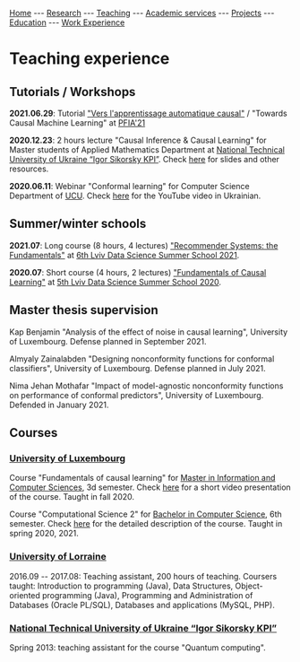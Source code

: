 [Home](README.md)
--- [Research](research.md) 
--- [Teaching](teaching.md) 
--- [Academic services](academic_services.md) 
--- [Projects](projects.md) 
--- [Education](education.md)
--- [Work Experience](work.md)

# Teaching experience

## Tutorials / Workshops

**2021.06.29**: Tutorial ["Vers l'apprentissage automatique causal"](https://pfia2021.fr/tutoriels/?p=programme) /
"Towards Causal Machine Learning" at [PFIA'21](https://pfia2021.fr/) 

**2020.12.23**: 2 hours lecture "Causal Inference & Causal Learning" for Master students of Applied Mathematics Department at [National Technical University of Ukraine 
“Igor Sikorsky KPI”](https://kpi.ua/en/). Check [here](https://drive.google.com/file/d/1xGsyCEwaCGsTiiqXfgohi1FEy66zOc0n/view?usp=sharing) for slides and other
resources.

**2020.06.11**: Webinar "Conformal learning" for Computer Science Department of [UCU](https://ucu.edu.ua/en/). 
Check [here](https://www.youtube.com/watch?v=AgoN5t1G-DE&t=2s) for the YouTube video in Ukrainian.

## Summer/winter schools

**2021.07**: Long course (8 hours, 4 lectures) ["Recommender Systems: the Fundamentals"](https://apps.ucu.edu.ua/en/summerschool-ds/course-list/recommender-systems-fundamentals/)
at [6th Lviv Data Science Summer School 2021](https://apps.ucu.edu.ua/en/summerschool-ds/).

**2020.07**: Short course (4 hours, 2 lectures) ["Fundamentals of Causal Learning"](https://apps.ucu.edu.ua/en/summerschool-ds-1/fundamentals-causal-learning/) at 
[5th Lviv Data Science Summer School 2020](https://apps.ucu.edu.ua/en/summerschool/v-lviv-data-science-summer-school-online-2020/).

## Master thesis supervision

Kap Benjamin "Analysis of the effect of noise in causal learning", University of Luxembourg. Defense planned in September 2021.

Almyaly Zainalabden "Designing nonconformity functions for conformal classifiers", University of Luxembourg. Defense planned in July 2021.

Nima Jehan Mothafar "Impact of model-agnostic nonconformity functions on performance of conformal predictors", University of Luxembourg. Defended in January 2021.

## Courses

### [University of Luxembourg](https://wwwen.uni.lu/)

Course "Fundamentals of causal learning" for [Master in Information and Computer Sciences](https://wwwen.uni.lu/studies/fstm/master_in_information_and_computer_sciences/programme), 
3d semester. Check [here](https://youtu.be/xYp-gOUrKxo) for a short video presentation of the course. Taught in fall 2020.

Course "Computational Science 2" for [Bachelor in Computer Science](https://wwwfr.uni.lu/formations/fstm/bachelor_in_computer_science/programme), 6th semester. 
Check [here](https://wwwfr.uni.lu/layout/set/print/formations/fstm/bachelor_in_computer_science/programme?f=BAACAINFOR&c=0008C3366) for the detailed description of
the course. Taught in spring 2020, 2021.


### [University of Lorraine](https://www.univ-lorraine.fr/)

2016.09 -- 2017.08: Teaching assistant, 200 hours of teaching.
Coursers taught: Introduction to programming (Java), Data Structures, Object-oriented programming (Java), Programming and Administration of Databases (Oracle PL/SQL), Databases and applications (MySQL, PHP).


### [National Technical University of Ukraine “Igor Sikorsky KPI”](https://kpi.ua/en/)

Spring 2013: teaching assistant for the course "Quantum computing".

